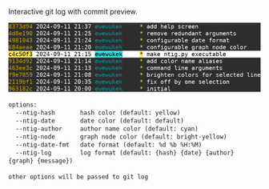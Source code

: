 Interactive git log with commit preview.

![](screenshot.png?raw=true)

```
options:
  --ntig-hash       hash color (default: yellow)
  --ntig-date       date color (default: default)
  --ntig-author     author name color (default: cyan)
  --ntig-node       graph node color (default: bright-yellow)
  --ntig-date-fmt   date format (default: %d %b %H:%M)
  --ntig-log        log format (default: {hash} {date} {author} {graph} {message})

other options will be passed to git log
```
